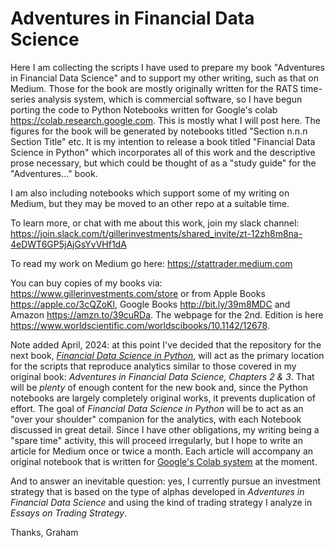 # Adventures in Financial Data Science
Here I am collecting the scripts I have used to prepare my book "Adventures in Financial Data Science" and to support my other writing, such as that on Medium. Those for the book are mostly originally written for the RATS time-series analysis system, which is commercial software, so I have begun porting the code to Python Notebooks written for Google's colab https://colab.research.google.com. This is mostly what I will post here. The figures for the book will be generated by notebooks titled "Section n.n.n Section Title" etc. It is my intention to release a book titled "Financial Data Science in Python" which incorporates all of this work and the descriptive prose necessary, but which could be thought of as a "study guide" for the "Adventures..." book.

I am also including notebooks which support some of my writing on Medium, but they may be moved to an other repo at a suitable time.

To learn more, or chat with me about this work, join my slack channel: https://join.slack.com/t/gillerinvestments/shared_invite/zt-12zh8m8na-4eDWT6GP5jAjGsYvVHf1dA

To read my work on Medium go here: https://stattrader.medium.com

You can buy copies of my books via: https://www.gillerinvestments.com/store or from Apple Books https://apple.co/3cQZoKl, Google Books http://bit.ly/39m8MDC and Amazon https://amzn.to/39cuRDa. The webpage for the 2nd. Edition is here https://www.worldscientific.com/worldscibooks/10.1142/12678.

Note added April, 2024: at this point I've decided that the repository for the next book, [_Financial Data Science in Python_](https://github.com/Farmhouse121/Financial-Data-Science-in-Python), will act as the primary location for the scripts that reproduce analytics similar to those covered in my original book: _Adventures in Financial Data Science, Chapters 2 & 3_. That will be _plenty_ of enough content for the new book and, since the Python notebooks are largely completely original works, it prevents duplication of effort. The goal of _Financial Data Science in Python_ will be to act as an "over your shoulder" companion for the analytics, with each Notebook discussed in great detail. Since I have other obligations, my writing being a "spare time" activity, this will proceed irregularly, but I hope to write an article for Medium once or twice a month. Each article will accompany an original notebook that is written for [Google's Colab system](https://colab.research.google.com) at the moment.

And to answer an inevitable question: yes, I currently pursue an investment strategy that is based on the type of alphas developed in _Adventures in Financial Data Science_ and using the kind of trading strategy I analyze in _Essays on Trading Strategy_.

Thanks,
Graham
